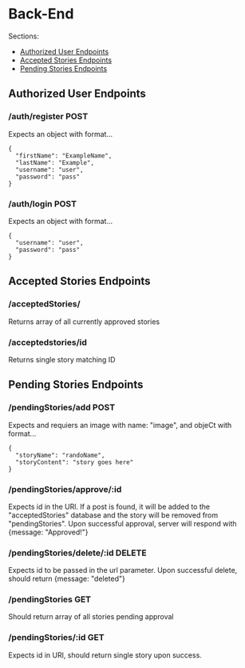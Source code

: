 # Back-End

Sections:
- [Authorized User Endpoints](#authorized-user-endpoints)
- [Accepted Stories Endpoints](#accepted-stories-endpoints)
- [Pending Stories Endpoints](#pending-stories-endpoints)


## Authorized User Endpoints

### /auth/register POST

  Expects an object with format...
  ```
  {
    "firstName": "ExampleName",
    "lastName": "Example",
    "username": "user",
    "password": "pass"
  }
  ```


### /auth/login POST 

  Expects an object with format...
  ```
  {
    "username": "user",
    "password": "pass"
  }
  ```

## Accepted Stories Endpoints

### /acceptedStories/

Returns array of all currently approved stories

### /acceptedstories/id 

Returns single story matching ID

## Pending Stories Endpoints

### /pendingStories/add POST
  Expects and requiers an image with name: "image", and objeCt with format...
  ```
  {
    "storyName": "randoName",
    "storyContent": "story goes here"
  }
  ```

### /pendingStories/approve/:id
  Expects id in the URl. If a post is found, it will be added to the "acceptedStories" database and the story will be removed from "pendingStories". Upon successful approval, server will respond with {message: "Approved!"}

### /pendingStories/delete/:id DELETE
  Expects id to be passed in the url parameter. Upon successful delete, should return {message: "deleted"}

### /pendingStories GET
  Should return array of all stories pending approval

### /pendingStories/:id GET
  Expects id in URl, should return single story upon success.